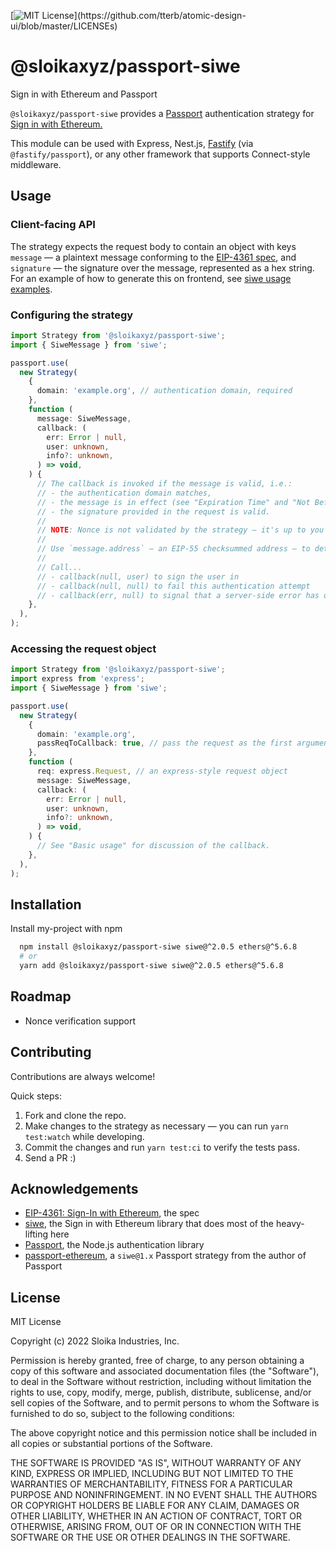 [![MIT License](https://img.shields.io/apm/l/atomic-design-ui.svg?)](https://github.com/tterb/atomic-design-ui/blob/master/LICENSEs)

# @sloikaxyz/passport-siwe

Sign in with Ethereum and Passport

`@sloikaxyz/passport-siwe` provides a [Passport](https://passportjs.org) authentication strategy
for [Sign in with Ethereum.](https://login.xyz)

This module can be used with Express, Nest.js, [Fastify](https://github.com/fastify/fastify)
(via `@fastify/passport`), or any other framework that supports Connect-style middleware.
## Usage

### Client-facing API

The strategy expects the request body to contain an object with keys `message` — a plaintext message conforming to the [EIP-4361 spec](https://eips.ethereum.org/EIPS/eip-4361#specification), and `signature` — the signature over the message, represented as a hex string. For an example of how to generate this on frontend, see [siwe usage examples](https://github.com/spruceid/siwe#quickstart-examples).

### Configuring the strategy

```typescript
import Strategy from '@sloikaxyz/passport-siwe';
import { SiweMessage } from 'siwe';

passport.use(
  new Strategy(
    {
      domain: 'example.org', // authentication domain, required
    },
    function (
      message: SiweMessage,
      callback: (
        err: Error | null,
        user: unknown,
        info?: unknown,
      ) => void,
    ) {
      // The callback is invoked if the message is valid, i.e.:
      // - the authentication domain matches,
      // - the message is in effect (see "Expiration Time" and "Not Before"),
      // - the signature provided in the request is valid.
      //
      // NOTE: Nonce is not validated by the strategy — it's up to you to implement that.
      //
      // Use `message.address` — an EIP-55 checksummed address — to determine the user.
      //
      // Call...
      // - callback(null, user) to sign the user in
      // - callback(null, null) to fail this authentication attempt
      // - callback(err, null) to signal that a server-side error has occurred while processing this request
    },
  ),
);
```

### Accessing the request object

```typescript
import Strategy from '@sloikaxyz/passport-siwe';
import express from 'express';
import { SiweMessage } from 'siwe';

passport.use(
  new Strategy(
    {
      domain: 'example.org',
      passReqToCallback: true, // pass the request as the first argument of the callback
    },
    function (
      req: express.Request, // an express-style request object
      message: SiweMessage,
      callback: (
        err: Error | null,
        user: unknown,
        info?: unknown,
      ) => void,
    ) {
      // See "Basic usage" for discussion of the callback.
    },
  ),
);
```


## Installation

Install my-project with npm

```bash
  npm install @sloikaxyz/passport-siwe siwe@^2.0.5 ethers@^5.6.8
  # or
  yarn add @sloikaxyz/passport-siwe siwe@^2.0.5 ethers@^5.6.8
```

## Roadmap

- Nonce verification support


## Contributing

Contributions are always welcome!

Quick steps:
1. Fork and clone the repo.
2. Make changes to the strategy as necessary — you can run `yarn test:watch` while developing.
3. Commit the changes and run `yarn test:ci` to verify the tests pass.
4. Send a PR :)
## Acknowledgements

 - [EIP-4361: Sign-In with Ethereum](https://eips.ethereum.org/EIPS/eip-4361), the spec
 - [siwe](https://github.com/spruceid/siwe), the Sign in with Ethereum library that does most of the heavy-lifting here
 - [Passport](https://passportjs.org), the Node.js authentication library
 - [passport-ethereum](https://github.com/jaredhanson/passport-ethereum/), a `siwe@1.x` Passport strategy from the author of Passport


## License

MIT License

Copyright (c) 2022 Sloika Industries, Inc.

Permission is hereby granted, free of charge, to any person obtaining a copy
of this software and associated documentation files (the "Software"), to deal
in the Software without restriction, including without limitation the rights
to use, copy, modify, merge, publish, distribute, sublicense, and/or sell
copies of the Software, and to permit persons to whom the Software is
furnished to do so, subject to the following conditions:

The above copyright notice and this permission notice shall be included in all
copies or substantial portions of the Software.

THE SOFTWARE IS PROVIDED "AS IS", WITHOUT WARRANTY OF ANY KIND, EXPRESS OR
IMPLIED, INCLUDING BUT NOT LIMITED TO THE WARRANTIES OF MERCHANTABILITY,
FITNESS FOR A PARTICULAR PURPOSE AND NONINFRINGEMENT. IN NO EVENT SHALL THE
AUTHORS OR COPYRIGHT HOLDERS BE LIABLE FOR ANY CLAIM, DAMAGES OR OTHER
LIABILITY, WHETHER IN AN ACTION OF CONTRACT, TORT OR OTHERWISE, ARISING FROM,
OUT OF OR IN CONNECTION WITH THE SOFTWARE OR THE USE OR OTHER DEALINGS IN THE
SOFTWARE.
